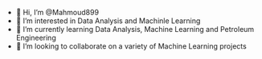 - 👋 Hi, I’m @Mahmoud899
- 👀 I’m interested in Data Analysis and Machinle Learning
- 🌱 I’m currently learning Data Analysis, Machine Learning and Petroleum Engineering
- 💞️ I’m looking to collaborate on a variety of Machine Learning projects

<!---
Mahmoud899/Mahmoud899 is a ✨ special ✨ repository because its `README.md` (this file) appears on your GitHub profile.
You can click the Preview link to take a look at your changes.
--->
